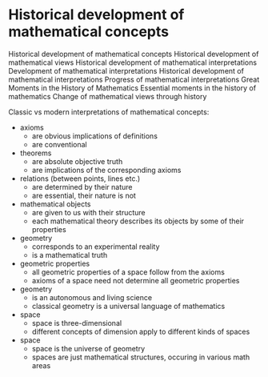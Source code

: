 # Historical development of mathematical concepts

Historical development of mathematical concepts
Historical development of mathematical views
Historical development of mathematical interpretations
Development of mathematical interpretations
Historical development of mathematical interpretations
Progress of mathematical interpretations
Great Moments in the History of Mathematics
Essential moments in the history of mathematics
Change of mathematical views through history


Classic vs modern interpretations of mathematical concepts:

* axioms
  - are obvious implications of definitions
  - are conventional
* theorems
  - are absolute objective truth
  - are implications of the corresponding axioms
* relations (between points, lines etc.)
  - are determined by their nature
  - are essential, their nature is not
* mathematical objects
  - are given to us with their structure
  - each mathematical theory describes its objects by some of their properties
* geometry
  - corresponds to an experimental reality
  - is a mathematical truth
* geometric properties
  - all geometric properties of a space follow from the axioms
  - axioms of a space need not determine all geometric properties
* geometry
  - is an autonomous and living science
  - classical geometry is a universal language of mathematics
* space
  - space is three-dimensional
  - different concepts of dimension apply to different kinds of spaces
* space
  - space is the universe of geometry
  - spaces are just mathematical structures, occuring in various math areas
